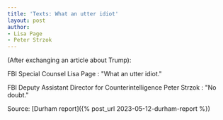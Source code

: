 ```yaml
---
title: 'Texts: What an utter idiot'
layout: post
author:
- Lisa Page
- Peter Strzok
---
```


(After exchanging an article about Trump):

FBI Special Counsel Lisa Page
: "What an utter idiot."

FBI Deputy Assistant Director for Counterintelligence Peter Strzok
: "No doubt."

Source: [Durham report]({% post_url 2023-05-12-durham-report %})

